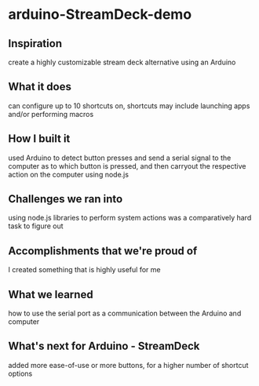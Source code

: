 # arduino-StreamDeck-demo

## Inspiration
create a highly customizable stream deck alternative using an Arduino

## What it does
can configure up to 10 shortcuts on, shortcuts may include launching apps and/or performing macros

## How I built it
used Arduino to detect button presses and send a serial signal to the computer as to which button is pressed, and then carryout the respective action on the computer using node.js

## Challenges we ran into
using node.js libraries to perform system actions was a comparatively hard task to figure out

## Accomplishments that we're proud of
I created something that is highly useful for me

## What we learned
how to use the serial port as a communication between the Arduino and computer

## What's next for Arduino - StreamDeck
added more ease-of-use or more buttons, for a higher number of shortcut options
